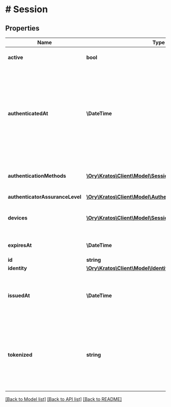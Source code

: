 # # Session

## Properties

Name | Type | Description | Notes
------------ | ------------- | ------------- | -------------
**active** | **bool** | Active state. If false the session is no longer active. | [optional]
**authenticatedAt** | **\DateTime** | The Session Authentication Timestamp  When this session was authenticated at. If multi-factor authentication was used this is the time when the last factor was authenticated (e.g. the TOTP code challenge was completed). | [optional]
**authenticationMethods** | [**\Ory\Kratos\Client\Model\SessionAuthenticationMethod[]**](SessionAuthenticationMethod.md) | A list of authenticators which were used to authenticate the session. | [optional]
**authenticatorAssuranceLevel** | [**\Ory\Kratos\Client\Model\AuthenticatorAssuranceLevel**](AuthenticatorAssuranceLevel.md) |  | [optional]
**devices** | [**\Ory\Kratos\Client\Model\SessionDevice[]**](SessionDevice.md) | Devices has history of all endpoints where the session was used | [optional]
**expiresAt** | **\DateTime** | The Session Expiry  When this session expires at. | [optional]
**id** | **string** | Session ID |
**identity** | [**\Ory\Kratos\Client\Model\Identity**](Identity.md) |  | [optional]
**issuedAt** | **\DateTime** | The Session Issuance Timestamp  When this session was issued at. Usually equal or close to &#x60;authenticated_at&#x60;. | [optional]
**tokenized** | **string** | Tokenized is the tokenized (e.g. JWT) version of the session.  It is only set when the &#x60;tokenize&#x60; query parameter was set to a valid tokenize template during calls to &#x60;/session/whoami&#x60;. | [optional]

[[Back to Model list]](../../README.md#models) [[Back to API list]](../../README.md#endpoints) [[Back to README]](../../README.md)
